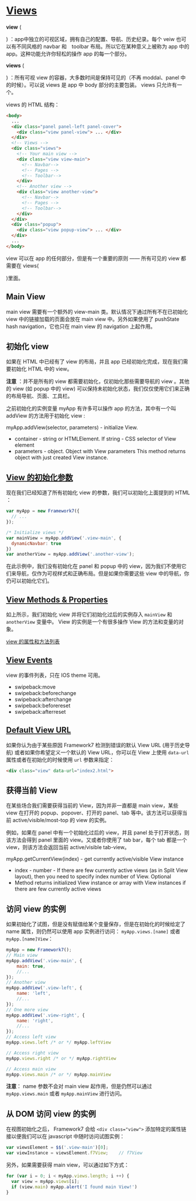 # [Views](http://framework7.io/docs/views.html)

**view** (<div class="view">) ：app中独立的可视区域，拥有自己的配置、导航、历史纪录。每个 veiw 也可以有不同风格的 navbar 和　toolbar 布局。所以它在某种意义上被称为 app 中的 app。这种功能允许你轻松的操作 app 的每一个部分。

**views** (<div class="views">) ：所有可视 view 的容器，大多数时间是保持可见的（不再 moddal、panel 中的时候）。可以说 views 是 app 中 body 部分的主要包装。 views 只允许有一个。

views 的 HTML 结构：

``` HTML
<body>
  ...
  <div class="panel panel-left panel-cover">
    <div class="view panel-view"> ... </div>
  </div>
  <!-- Views -->
  <div class="views">
    <!-- Your main view -->
    <div class="view view-main">
      <!-- Navbar-->
      <!-- Pages -->
      <!-- Toolbar-->
    </div>
    <!-- Another view -->
    <div class="view another-view">
      <!-- Navbar-->
      <!-- Pages -->
      <!-- Toolbar-->
    </div>          
  </div>
  <div class="popup">
    <div class="view popup-view"> ... </div>
  </div>
  ...
</body>
```

view 可以在 app 的任何部分，但是有一个重要的原则 —— 所有可见的 view 都需要在 views(<div class="views">)里面。

## Main View

main view 需要有一个额外的 view-main 类。默认情况下通过所有不在已初始化 view 中的链接加载的页面会放在 main view 中。另外如果使用了 pushState hash navigation，它也只在 main view 的 navigation 上起作用。

## 初始化 view

如果在 HTML 中已经有了 view 的布局，并且 app 已经初始化完成，现在我们需要初始化 HTML 中的 view。

**注意** ：并不是所有的 view 都需要初始化，仅初始化那些需要导航的 view 。其他的 view (如 popup 中的 view) 可以保持未初始化状态，我们仅仅使用它们来正确的布局导航、页面、工具栏。

之前初始化的实例变量 myApp 有许多可以操作 app 的方法，其中有一个叫 addView 的方法用于初始化 view :

myApp.addView(selector, parameters) - initialize View.
 - container - string or HTMLElement. If string - CSS selector of View element
 - parameters - object. Object with View parameters
This method returns object with just created View instance.

## [View 的初始化参数](http://framework7.io/docs/views.html#view-initialization-parameters)

现在我们已经知道了所有初始化 view 的参数，我们可以初始化上面提到的 HTML ：

``` js
var myApp = new Framework7({
  // ...
});   

/* Initialize views */
var mainView = myApp.addView('.view-main', {
  dynamicNavbar: true
})
var anotherView = myApp.addView('.another-view');
```

在此示例中，我们没有初始化在 panel 和 popup 中的 view，因为我们不使用它们来导航，仅作为可视样式和正确布局。但是如果你需要这些 view 中的导航，你仍可以初始化它们。

## [View Methods & Properties](http://framework7.io/docs/views.html#view-methods-properties)

如上所示，我们初始化 view 并将它们初始化过后的实例存入 `mainView` 和 `anotherView` 变量中。 View 的实例是一个有很多操作 View 的方法和变量的对象。

[view 的属性和方法列表](http://framework7.io/docs/views.html#view-methods-properties)

## [View Events](http://framework7.io/docs/views.html#view-events)

view 的事件列表，只在 IOS theme 可用。

- swipeback:move
- swipeback:beforechange
- swipeback:afterchange
- swipeback:beforereset
- swipeback:afterreset

## [Default View URL](http://framework7.io/docs/views.html#default-view-url)

如果你认为由于某些原因 Framework7 检测到错误的默认 View URL (用于历史导航) 或者如果你希望定义一个默认的 View URL，你可以在 View 上使用 `data-url` 属性或者在初始化的时候使用 `url` 参数来指定：

``` html
<div class="view" data-url="index2.html">
```

## 获得当前 View

在某些场合我们需要获得当前的 View，因为并非一直都是 main view，某些 view 在打开的 popup、popover、打开的 panel、tab 等中。该方法可以获得当前 active/visible/most-top 的 view 的实例。

例如，如果在 panel 中有一个初始化过后的 view，并且 panel 处于打开状态，则该方法会得到 panel 里面的 view。又或者你使用了 tab bar，每个 tab 都是一个 view，则该方法会返回当前 active/visible tab-view。

myApp.getCurrentView(index) - get currently active/visible View instance

 - index - number - If there are few currently active views (as in Split View layout), then you need to specify index number of View. Optional
 - Method returns initialized View instance or array with View instances if there are few currently active views

## 访问 view 的实例

如果初始化了试图，但是没有赋值给某个变量保存，但是在初始化的时候给定了 name 属性，则仍然可以使用 app 实例进行访问： `myApp.views.[name]` 或者 `myApp.[name]View`：

``` javascript
myApp = new Framework7();
// Main view
myApp.addView('.view-main', {
    main: true,
    //...
});
// Another view
myApp.addView('.view-left', {
    name: 'left',
    //...
});
// One more view
myApp.addView('.view-right', {
    name: 'right',
    //...
});
// Access left view
myApp.views.left /* or */ myApp.leftView

// Access right view
myApp.views.right /* or */ myApp.rightView

// Access main view
myApp.views.main /* or */ myApp.mainView
```

**注意**： name 参数不会对 main view 起作用，但是仍然可以通过 `myApp.views.main` 或者 `myApp.mainView` 进行访问。

## 从 DOM 访问 view 的实例

在视图初始化之后， Framework7 会给 `<div class="view">` 添加特定的属性链接以便我们可以在 javascript 中随时访问试图实例：

``` javascript
var viewsElement = $$('.view-main')[0];
var viewInstance = viewsElement.f7View;    // f7View
```

另外，如果需要获得 main view，可以通过如下方式：

``` javascript
for (var i = 0; i < myApp.views.length; i ++) {
  var view = myApp.views[i];
  if (view.main) myApp.alert('I found main View!')
}
```
